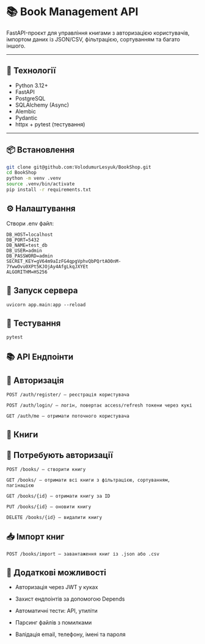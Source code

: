 # 📚 Book Management API

FastAPI-проєкт для управління книгами з авторизацією користувачів, імпортом даних із JSON/CSV, фільтрацією, сортуванням та багато іншого.

---

## 🔧 Технології

- Python 3.12+
- FastAPI
- PostgreSQL
- SQLAlchemy (Async)
- Alembic
- Pydantic
- httpx + pytest (тестування)

---

## 📦 Встановлення

```bash
git clone git@github.com:VolodumurLesyuk/BookShop.git
cd BookShop
python -m venv .venv
source .venv/bin/activate
pip install -r requirements.txt
```

## ⚙️ Налаштування

Створи .env файл:
```commandline
DB_HOST=localhost
DB_PORT=5432
DB_NAME=test_db
DB_USER=admin
DB_PASSWORD=admin
SECRET_KEY=gV64m9aIzFG4qpgVphvQbPQrtAO0nM-7YwwOvu0XPt5KJOjAy4AfgLkqJXYEt
ALGORITHM=HS256
```

## 🚀 Запуск сервера
```
uvicorn app.main:app --reload
```

## 🧪 Тестування
```pytest```

## 📚 API Ендпоінти

## 🔐 Авторизація

```
POST /auth/register/ — реєстрація користувача

POST /auth/login/ — логін, повертає access/refresh токени через кукі

GET /auth/me — отримати поточного користувача
```

## 📘 Книги
## 🔐 Потребують авторизації
```
POST /books/ — створити книгу

GET /books/ — отримати всі книги з фільтрацією, сортуванням, пагінацією

GET /books/{id} — отримати книгу за ID

PUT /books/{id} — оновити книгу

DELETE /books/{id} — видалити книгу
```

## 📥 Імпорт книг
```
POST /books/import — завантаження книг із .json або .csv
```

## 🧠 Додаткові можливості
- Авторизація через JWT у куках

- Захист ендпоінтів за допомогою Depends

- Автоматичні тести: API, утиліти

- Парсинг файлів з помилками

- Валідація email, телефону, імені та пароля
